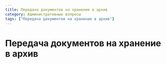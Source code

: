 ```yaml
---
title: Передача документов на хранение в архив
category: Административные вопросы
tags: ["Передача документов на хранение в архив"]
---
```


# Передача документов на хранение в архив
